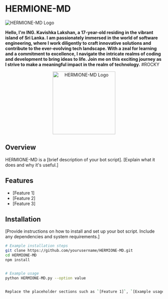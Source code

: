 # HERMIONE-MD

![HERMIONE-MD Logo](Gallery/standard%20(6).gif)

**Hello, I'm ING. Kavishka Lakshan, a 17-year-old residing in the vibrant island of Sri Lanka. I am passionately immersed in the world of software engineering, where I work diligently to craft innovative solutions and contribute to the ever-evolving tech landscape. With a zeal for learning and a commitment to excellence, I navigate the intricate realms of coding and development to bring ideas to life. Join me on this exciting journey as I strive to make a meaningful impact in the realm of technology.**
#ROCKY
<div align="center">
  <img src="Gallery/standard (5).gif" alt="HERMIONE-MD Logo" width="200">
</div>

## Overview

HERMIONE-MD is a [brief description of your bot script]. [Explain what it does and why it's useful.]

## Features

- [Feature 1]
- [Feature 2]
- [Feature 3]

## Installation

[Provide instructions on how to install and set up your bot script. Include any dependencies and system requirements.]

```bash
# Example installation steps
git clone https://github.com/yourusername/HERMIONE-MD.git
cd HERMIONE-MD
npm install


# Example usage
python HERMIONE-MD.py --option value


Replace the placeholder sections such as `[Feature 1]`, `[Example usage]`, and `[LICENSE]` with relevant information for your specific project. Also, replace "path/to/your/logo.png" with the actual path to your project logo or an online URL if applicable.
